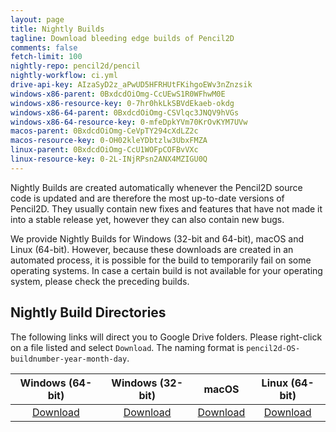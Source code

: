 ```yaml
---
layout: page
title: Nightly Builds
tagline: Download bleeding edge builds of Pencil2D
comments: false
fetch-limit: 100
nightly-repo: pencil2d/pencil
nightly-workflow: ci.yml
drive-api-key: AIzaSyD2z_aPwUD5HFRHUtFKihgoEWv3nZnzsik
windows-x86-parent: 0BxdcdOiOmg-CcUEwS1R0WFhwM0E
windows-x86-resource-key: 0-7hr0hkLkSBVdEkaeb-okdg
windows-x86-64-parent: 0BxdcdOiOmg-CSVlqc3JNQV9hVGs
windows-x86-64-resource-key: 0-mfeDpkYVm70KrOvKYM7UVw
macos-parent: 0BxdcdOiOmg-CeVpTY294cXdLZ2c
macos-resource-key: 0-OH02kleYDbtzlw3UbxFMZA
linux-parent: 0BxdcdOiOmg-CcU1WOFpCOFBvVXc
linux-resource-key: 0-2L-INjRPsn2ANX4MZIGU0Q
---
```


Nightly Builds are created automatically whenever the Pencil2D source code is updated and are therefore the most
up-to-date versions of Pencil2D. They usually contain new fixes and features that have not made it into a stable release
yet, however they can also contain new bugs.

We provide Nightly Builds for Windows (32-bit and 64-bit), macOS and Linux (64-bit). However, because these downloads
are created in an automated process, it is possible for the build to temporarily fail on some operating systems. In case
a certain build is not available for your operating system, please check the preceding builds.

<style>
#nightly-builds > li {
  padding: .5em;
}
#nightly-builds > li::marker {
  content: "(" attr(value) ") ";
  color: #bbbbbb;
}
#nightly-builds > li:first-child {
  background-color: #f3f6fa;
}
#nightly-builds summary {
  cursor: pointer;
  display: list-item;
  white-space: nowrap;
  overflow: hidden;
  text-overflow: ellipsis;
  width: 100%;
}
#nightly-builds ul {
  padding-left: 2em;
}
#nightly-builds ul li {
  margin-top: .5em;
}
</style>

<noscript id="build-dirs">
<h2>Nightly Build Directories</h2>
<p>The following links will direct you to Google Drive folders. Please right-click on a file listed and select <code>Download</code>. The naming format is <code>pencil2d-OS-buildnumber-year-month-day</code>.</p>

<table>
  <thead>
    <tr>
      <th style="text-align: center">Windows (64-bit)</th>
      <th style="text-align: center">Windows (32-bit)</th>
      <th style="text-align: center">macOS</th>
      <th style="text-align: center">Linux (64-bit)</th>
    </tr>
  </thead>
  <tbody>
    <tr>
      <td style="text-align: center"><a href="https://drive.google.com/drive/folders/0BxdcdOiOmg-CSVlqc3JNQV9hVGs?resourcekey=0-mfeDpkYVm70KrOvKYM7UVw&usp=sharing">Download</a></td>
      <td style="text-align: center"><a href="https://drive.google.com/drive/folders/0BxdcdOiOmg-CcUEwS1R0WFhwM0E?resourcekey=0-7hr0hkLkSBVdEkaeb-okdg&usp=sharing">Download</a></td>
      <td style="text-align: center"><a href="https://drive.google.com/drive/folders/0BxdcdOiOmg-CeVpTY294cXdLZ2c?resourcekey=0-OH02kleYDbtzlw3UbxFMZA&usp=sharing">Download</a></td>
      <td style="text-align: center"><a href="https://drive.google.com/drive/folders/0BxdcdOiOmg-CcU1WOFpCOFBvVXc?resourcekey=0-2L-INjRPsn2ANX4MZIGU0Q&usp=sharing">Download</a></td>
    </tr>
  </tbody>
</table>
</noscript>

<ol id="nightly-builds"></ol>

<script src="nightly_fetch.js"></script>
<script>
  "use strict";
  (function() {
    let hasFallenBack = false;
    function displayFallback() {
      if (hasFallenBack) return;

      const nightlyLoading = document.getElementById("nightly-loading");
      nightlyLoading.style.display = "none";
      const buildDirs = document.createElement("div");
      buildDirs.innerHTML = document.getElementById("build-dirs").innerHTML;
      nightlyLoading.parentNode.append(buildDirs);
      hasFallenBack = true;
    }

    function showError(message) {
      displayFallback();
      const nightlyLoading = document.getElementById("nightly-loading");
      const errorMessage = document.createElement("blockquote");
      errorMessage.textContent = message;
      nightlyLoading.parentNode.insertBefore(errorMessage, nightlyLoading.nextSibling);
    }

    function showWarning(message) {
      displayFallback();
      const nightlyLoading = document.getElementById("nightly-loading");
      const warningMessage = document.createElement("blockquote");
      warningMessage.textContent = message;
      nightlyLoading.parentNode.insertBefore(warningMessage, nightlyLoading.nextSibling);
    }

    // Add loading message
    {
      const nightlyBuilds = document.getElementById("nightly-builds");
      const nightlyLoading = document.createElement("blockquote");
      nightlyLoading.id = "nightly-loading";
      nightlyLoading.appendChild(document.createTextNode("Loading\u2026"));
      nightlyBuilds.parentNode.insertBefore(nightlyLoading, nightlyBuilds);
    }

    const fetcher = new NightlyBuildFetcher("{{page.drive-api-key}}", {{page.fetch-limit}});
    fetcher.addGithubActionsResource("{{page.nightly-repo}}", "{{page.nightly-workflow}}", "runs");
    fetcher.addGDriveResource("{{page.windows-x86-parent}}", "{{page.windows-x86-resource-key}}", "win32");
    fetcher.addGDriveResource("{{page.windows-x86-64-parent}}", "{{page.windows-x86-64-resource-key}}", "win64");
    fetcher.addGDriveResource("{{page.macos-parent}}", "{{page.macos-resource-key}}", "macos");
    fetcher.addGDriveResource("{{page.linux-parent}}", "{{page.linux-resource-key}}", "linux");

    fetcher.fetchAll().then(fetch_results => {
      if (Object.keys(fetch_results).length <= 1) {
        showError("There was an error automatically retrieving the nightly build data.");
        return;
      }
      if ("runs" in fetch_results) {
        const aggregatedData = {};

        // Collect all the per-OS download links for each run
        for (let os of ["win32", "win64", "macos", "linux"]) {
          if (!(os in fetch_results)) {
            showWarning(`Warning: Could not get data for ${os}`);
            continue;
          }
          const folder = fetch_results[os];

          for (let file of folder.files) {
            const match = file.originalFilename.match(/^pencil2d-\w+-(\d+)-\d{4}-\d{2}-\d{2}.(zip|AppImage)$/);
            if (match === null) {
              // File name didn't match, don't know what to do with it
              continue;
            }
            const runNumber = match[1];
            if (runNumber in aggregatedData === false) {
              aggregatedData[runNumber] = {};
            }
            aggregatedData[runNumber][os] = file.webContentLink;
          }
        }

        // Add the metadata for all the runs that we have files for
        for (let run of fetch_results["runs"].workflow_runs) {
          if (run.run_number in aggregatedData) {
            aggregatedData[run.run_number]["commit"] = run.head_commit
            aggregatedData[run.run_number]["run_url"] = run.html_url
          }
        }

        // Let's "render" our data
        const nightlyList = document.getElementById("nightly-builds");

        const nightlyListTitle = document.createElement("h2");
        nightlyListTitle.textContent = "Nightly Build List";
        nightlyList.parentNode.insertBefore(nightlyListTitle, nightlyList);

        let detailsOpen = true;
        for (let [runNumber, data] of Object.entries(aggregatedData).sort((a, b) => Math.sign(b[0] - a[0]))) {
          const buildItem = document.createElement("li");
          buildItem.value = runNumber;
          const details = document.createElement("details");
          // Open the first entry by default
          details.open = detailsOpen;
          detailsOpen = false;
          const summary = document.createElement("summary");
          if ("commit" in data) {
            // Build summary - timestamp + (linked) commit message
            const timestamp = new Date(data.commit.timestamp);
            const dateMessage = document.createElement("span")
            dateMessage.textContent = timestamp.toLocaleString(undefined, {"dateStyle": "medium"}) + " \u2013 ";
            dateMessage.title = timestamp.toLocaleString(undefined, {"dateStyle": "long", "timeStyle": "long"});
            summary.appendChild(dateMessage);
            const commitLink = document.createElement("a");
            commitLink.appendChild(document.createTextNode(data.commit.message.split("\n")[0]));
            commitLink.href = `https://github.com/{{page.nightly-repo}}/commit/${data.commit.id}`;
            summary.appendChild(commitLink);
          } else {
            // Got no metadata about this run :(
            summary.appendChild(document.createTextNode("Unable to retrieve information"));
          }
          details.appendChild(summary);

          // Add the actual details area...
          const linkList = document.createElement("ul");

          // ...with the download links...
          const downloadList = document.createElement("li");
          let text = "Download for ";
          for (let [os, osName] of [["win32", "Windows (32-bit)"], ["win64", "Windows (64-bit)"], ["macos", "macOS"], ["linux", "Linux (64-bit)"]]) {
            if (os in data === false) {
              continue; // No download for this OS
            }

            downloadList.appendChild(document.createTextNode(text));
            text = ' \u2022 '; // bullet
            const downloadLink = document.createElement("a");
            downloadLink.appendChild(document.createTextNode(osName));
            downloadLink.href = data[os];
            downloadList.appendChild(downloadLink);
          }
          linkList.appendChild(downloadList);

          // ...and the link to the build details
          if ("run_url" in data) {
            const buildDetails = document.createElement("li");
            buildDetails.appendChild(document.createTextNode("View "));
            const detailsLink = document.createElement("a");
            detailsLink.appendChild(document.createTextNode("build details"));
            detailsLink.href = data.run_url;
            buildDetails.appendChild(detailsLink);
            linkList.appendChild(buildDetails);
          }

          details.appendChild(linkList);
          buildItem.appendChild(details);
          nightlyList.appendChild(buildItem);
        }
        // Remove the loading message
        document.getElementById("nightly-loading").remove();
      }
      else {
        showError("There was an error automatically fetching the build data.");
        return;
      }
    }).catch(error => {
      console.error(error);
      showError("There was an error automatically fetching the build data.");
    });
  })();
</script>
